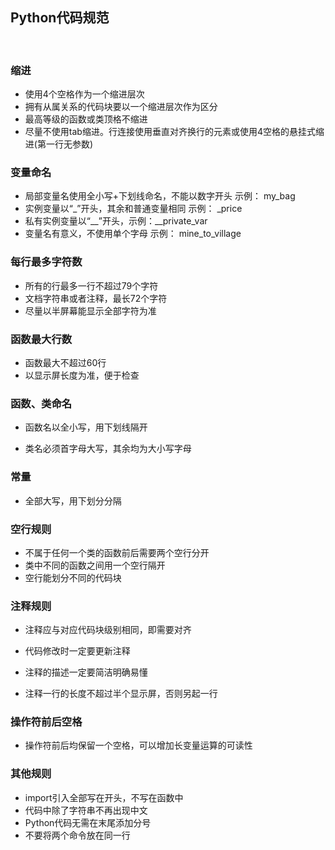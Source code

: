 ## Python代码规范

​		

### 缩进

- 使用4个空格作为一个缩进层次
- 拥有从属关系的代码块要以一个缩进层次作为区分
- 最高等级的函数或类顶格不缩进
- 尽量不使用tab缩进。行连接使用垂直对齐换行的元素或使用4空格的悬挂式缩进(第一行无参数)

### 变量命名

- 局部变量名使用全小写+下划线命名，不能以数字开头   示例： my_bag	
- 实例变量以“_”开头，其余和普通变量相同    示例： _price
- 私有实例变量以“__”开头，示例：\_\_private_var
- 变量名有意义，不使用单个字母    示例： mine_to_village

### 每行最多字符数

- 所有的行最多一行不超过79个字符
- 文档字符串或者注释，最长72个字符
- 尽量以半屏幕能显示全部字符为准

### 函数最大行数

- 函数最大不超过60行
- 以显示屏长度为准，便于检查

### 函数、类命名

- 函数名以全小写，用下划线隔开

- 类名必须首字母大写，其余均为大小写字母 

### 常量

- 全部大写，用下划分分隔

### 空行规则

- 不属于任何一个类的函数前后需要两个空行分开
- 类中不同的函数之间用一个空行隔开
- 空行能划分不同的代码块

### 注释规则

- 注释应与对应代码块级别相同，即需要对齐

- 代码修改时一定要更新注释
- 注释的描述一定要简洁明确易懂
- 注释一行的长度不超过半个显示屏，否则另起一行

### 操作符前后空格

- 操作符前后均保留一个空格，可以增加长变量运算的可读性

### 其他规则

- import引入全部写在开头，不写在函数中
- 代码中除了字符串不再出现中文
- Python代码无需在末尾添加分号
- 不要将两个命令放在同一行

